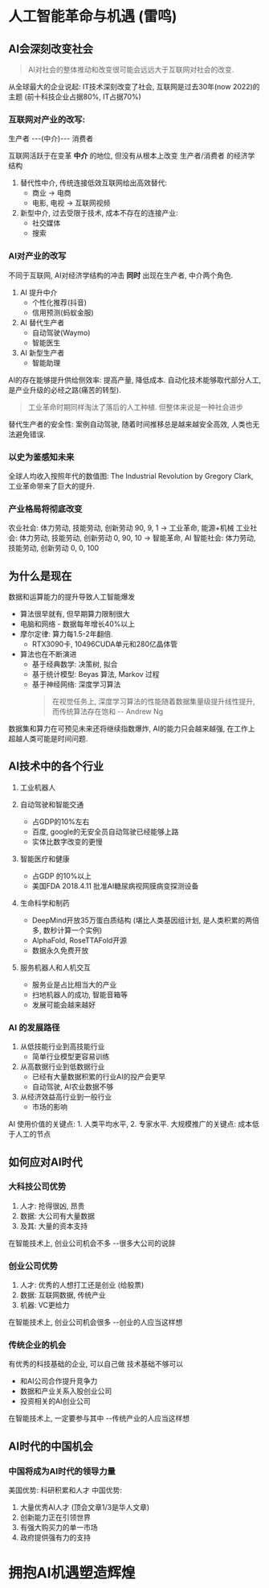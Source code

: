 # 人工智能革命与机遇 (雷鸣)

## AI会深刻改变社会

> AI对社会的整体推动和改变很可能会远远大于互联网对社会的改变. 

从全球最大的企业说起: IT技术深刻改变了社会, 互联网是过去30年(now 2022)的主题 (前十科技企业占据80%, IT占据70%)

### 互联网对产业的改写: 

生产者 ---(中介)--- 消费者

互联网活跃于在变革 **中介** 的地位, 但没有从根本上改变 生产者/消费者 的经济学结构
1.  替代性中介, 传统连接低效互联网给出高效替代: 
    - 商业 -> 电商
    - 电影, 电视 -> 互联网视频
2.  新型中介, 过去受限于技术, 成本不存在的连接产业:
    - 社交媒体
    - 搜索

### AI对产业的改写

不同于互联网, AI对经济学结构的冲击 **同时** 出现在生产者, 中介两个角色.

1.  AI 提升中介
    -   个性化推荐(抖音)
    -   信用预测(蚂蚁金服)
2.  AI 替代生产者
    -   自动驾驶(Waymo)
    -   智能医生
3.  AI 新型生产者
    -   智能助理

AI的存在能够提升供给侧效率: 提高产量, 降低成本. 自动化技术能够取代部分人工, 是产业升级的必经之路(痛苦的转型). 
> 工业革命时期同样淘汰了落后的人工种植. 但整体来说是一种社会进步

替代生产者的安全性: 案例自动驾驶, 随着时间推移总是越来越安全高效, 人类也无法避免错误. 

### 以史为鉴感知未来

全球人均收入按照年代的数值图: The Industrial Revolution by Gregory Clark, 工业革命带来了巨大的提升. 

### 产业格局将彻底改变

农业社会: 体力劳动, 技能劳动, 创新劳动 90, 9, 1
    -> 工业革命, 能源+机械
工业社会: 体力劳动, 技能劳动, 创新劳动 0, 90, 10
    -> 智能革命, AI
智能社会: 体力劳动, 技能劳动, 创新劳动 0, 0, 100

## 为什么是现在

数据和运算能力的提升导致人工智能爆发

-   算法很早就有, 但早期算力限制很大
-   电脑和网络 - 数据每年增长40%以上
-   摩尔定律: 算力每1.5-2年翻倍. 
    -  RTX3090卡, 10496CUDA单元和280亿晶体管
-   算法也在不断演进
    -  基于经典数学: 决策树, 拟合
    -  基于统计模型: Beyas 算法, Markov 过程
    -  基于神经网络: 深度学习算法 
        > 在视觉任务上, 深度学习算法的性能随着数据集量级提升线性提升, 而传统算法存在饱和 -- Andrew Ng

数据集和算力在可预见未来还将继续指数爆炸, AI的能力只会越来越强, 在工作上超越人类可能是时间问题.

## AI技术中的各个行业

1.  工业机器人
2.  自动驾驶和智能交通

    -  占GDP的10%左右
    -  百度, google的无安全员自动驾驶已经能够上路
    -  实体比数字改变的更慢
3.  智能医疗和健康

    -  占GDP 的10%以上
    -  美国FDA 2018.4.11 批准AI糖尿病视网膜病变探测设备
4.  生命科学和制药

    -  DeepMind开放35万蛋白质结构 (堪比人类基因组计划, 是人类积累的两倍多, 数秒计算一个实例)
    -  AlphaFold, RoseTTAFold开源
    -  数据永久免费开放
5.  服务机器人和人机交互

    -  服务业是占比相当大的产业
    -  扫地机器人的成功, 智能音箱等
    -  发展可能会越来越好

### AI 的发展路径

1.  从低技能行业到高技能行业
    -  简单行业模型更容易训练
2.  从高数据行业到低数据行业
    -  已经有大量数据积累的行业AI的投产会更早
    -  自动驾驶, AI农业数据不够
3.  从经济效益高行业到一般行业
    -  市场的影响

AI 使用价值的关键点: 1. 人类平均水平, 2. 专家水平. 大规模推广的关键点: 成本低于人工的节点

## 如何应对AI时代

### 大科技公司优势

1.  人才: 抢得很凶, 昂贵
2.  数据: 大公司有大量数据
3.  及其: 大量的资本支持

在智能技术上, 创业公司机会不多 --很多大公司的说辞

### 创业公司优势

1.  人才: 优秀的人想打工还是创业 (给股票)
2.  数据: 互联网数据, 传统产业
3.  机器: VC更给力

在智能技术上, 创业公司机会很多 --创业的人应当这样想

### 传统企业的机会

有优秀的科技基础的企业, 可以自己做
技术基础不够可以
-  和AI公司合作提升竞争力
-  数据和产业关系入股创业公司
-  投资相关的AI创业公司

在智能技术上, 一定要参与其中 --传统产业的人应当这样想

## AI时代的中国机会

### 中国将成为AI时代的领导力量

美国优势: 科研积累和人才
中国优势: 
1.  大量优秀AI人才 (顶会文章1/3是华人文章)
2.  创新能力正在引领世界
3.  有强大购买力的单一市场
4.  政府提供强有力的支持

# 拥抱AI机遇塑造辉煌